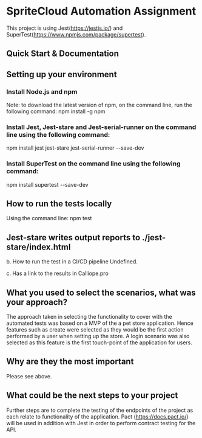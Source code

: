 # SpriteCloud Automation Assignment

This project is using Jest(https://jestjs.io/) and SuperTest(https://www.npmjs.com/package/supertest).

## Quick Start & Documentation

## Setting up your environment
### Install Node.js and npm
Note: to download the latest version of npm, on the command line, run the following command:
npm install -g npm

### Install Jest, Jest-stare and Jest-serial-runner on the command line using the following command:
npm install jest jest-stare jest-serial-runner --save-dev

### Install SuperTest on the command line using the following command:
npm install supertest --save-dev

## How to run the tests locally
Using the command line: npm test

## Jest-stare writes output reports to ./jest-stare/index.html

b. How to run the test in a CI/CD pipeline
Undefined.

c. Has a link to the results in Calliope.pro


## What you used to select the scenarios, what was your approach?
The approach taken in selecting the functionality to cover with the automated tests was based on a MVP of the a pet store application. 
Hence features such as create were selected as they would be the first action performed by a user when setting up the store. A login 
scenario was also selected as this feature is the first touch-point of the application for users. 


## Why are they the most important
Please see above.


## What could be the next steps to your project
Further steps are to complete the testing of the endpoints of the project as each relate to functionality of the 
application. Pact (https://docs.pact.io/) will be used in addition with Jest in order to perform contract testing for 
the API.



